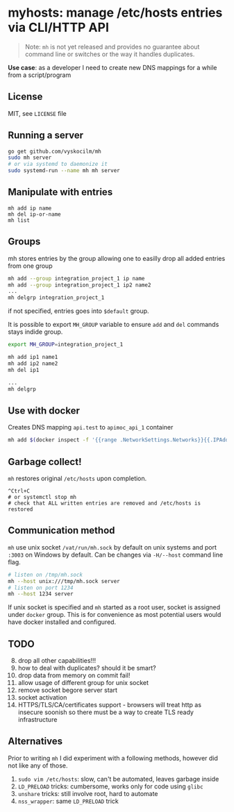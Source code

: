 # myhosts: manage /etc/hosts entries via CLI/HTTP API

> Note: `mh` is not yet released and provides no guarantee about command line
> or switches or the way it handles duplicates.

**Use case**: as a developer I need to create new DNS mappings for a while from
a script/program

## License

MIT, see `LICENSE` file


## Running a server

```sh
go get github.com/vyskocilm/mh
sudo mh server
# or via systemd to daemonize it
sudo systemd-run --name mh mh server
```

## Manipulate with entries
```
mh add ip name
mh del ip-or-name
mh list
```

## Groups

mh stores entries by the group allowing one to easilly drop all added entries from one group

```sh
mh add --group integration_project_1 ip name
mh add --group integration_project_1 ip2 name2
...
mh delgrp integration_project_1
```

if not specified, entries goes into `$default` group.

It is possible to export `MH_GROUP` variable to ensure `add` and `del` commands
stays indide group.


```sh
export MH_GROUP=integration_project_1

mh add ip1 name1
mh add ip2 name2
mh del ip1

...
mh delgrp
```

## Use with docker

Creates DNS mapping `api.test` to `apimoc_api_1` container

```sh
mh add $(docker inspect -f '{{range .NetworkSettings.Networks}}{{.IPAddress}}{{end}}' apimock_api_1) api.test
```

## Garbage collect!

`mh` restores original `/etc/hosts` upon completion.

```
^Ctrl+C
# or systemctl stop mh
# check that ALL written entries are removed and /etc/hosts is restored
```

## Communication method

`mh` use unix socket `/vat/run/mh.sock` by default on unix systems and port
`:3003` on Windows by default. Can be changes via `-H/--host` command line
flag.

```sh
# listen on /tmp/mh.sock
mh --host unix:///tmp/mh.sock server
# listen on port 1234
mh --host 1234 server
```

If unix socket is specified and `mh` started as a root user, socket is assigned
under `docker` group. This is for convenience as most potential users would
have docker installed and configured.

## TODO
8. drop all other capabilities!!!
9. how to deal with duplicates? should it be smart?
10. drop data from memory on commit fail!
11. allow usage of different group for unix socket
12. remove socket begore server start
13. socket activation
14. HTTPS/TLS/CA/certificates support - browsers will treat http as insecure soonish
    so there must be a way to create TLS ready infrastructure

## Alternatives

Prior to writing `mh` I did experiment with a following methods, however did
not like any of those.

1. `sudo vim /etc/hosts`: slow, can't be automated, leaves garbage inside
2. `LD_PRELOAD` tricks: cumbersome, works only for code using `glibc`
3. `unshare` tricks: still involve root, hard to automate
4. `nss_wrapper`: same `LD_PRELOAD` trick
